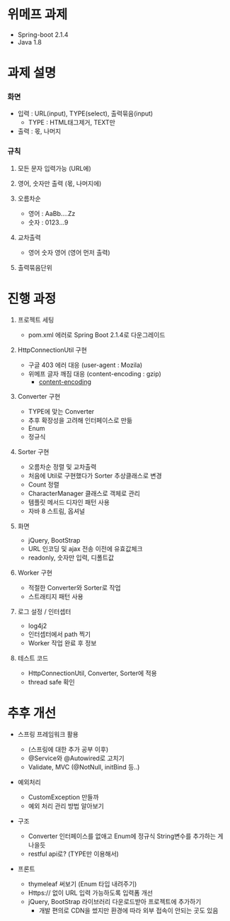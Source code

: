 # 위메프 과제

* Spring-boot 2.1.4
* Java 1.8


# 과제 설명

### 화면

* 입력 : URL(input), TYPE(select), 출력묶음(input)
  * TYPE : HTML태그제거, TEXT만
* 출력 : 몫, 나머지


### 규칙

1. 모든 문자 입력가능 (URL에)
2. 영어, 숫자만 출력 (몫, 나머지에)
3. 오름차순
    * 영어 : AaBb....Zz
    * 숫자 : 0123...9
    
4. 교차출력
    * 영어 숫자 영어 (영어 먼저 출력)
    
5. 출력묶음단위



# 진행 과정
1. 프로젝트 세팅
    * pom.xml 에러로 Spring Boot 2.1.4로 다운그레이드
    
2. HttpConnectionUtil 구현
    * 구글 403 에러 대응 (user-agent : Mozila)
    * 위메프 글자 깨짐 대응 (content-encoding : gzip)
    	* [content-encoding](https://developer.mozilla.org/ko/docs/Web/HTTP/Headers/Transfer-Encoding)
    
3. Converter 구현
    * TYPE에 맞는 Converter
    * 추후 확장성을 고려해 인터페이스로 만듦
    * Enum
    * 정규식
    
4. Sorter 구현
    * 오름차순 정렬 및 교차출력 
    * 처음에 Util로 구현했다가 Sorter 추상클래스로 변경
    * Count 정렬
    * CharacterManager 클래스로 객체로 관리
    * 템플릿 메서드 디자인 패턴 사용
    * 자바 8 스트림, 옵셔널
    
5. 화면
    * jQuery, BootStrap
    * URL 인코딩 및 ajax 전송 이전에 유효값체크
    * readonly, 숫자만 입력, 디폴트값 
 
6. Worker 구현
    * 적절한 Converter와 Sorter로 작업
    * 스트래티지 패턴 사용
  
7. 로그 설정 / 인터셉터
    * log4j2
    * 인터셉터에서 path 찍기
    * Worker 작업 완료 후 정보

8. 테스트 코드 
    * HttpConnectionUtil, Converter, Sorter에 적용
    * thread safe 확인
    
    
# 추후 개선
* 스프링 프레임워크 활용
	* (스프링에 대한 추가 공부 이후)
  * @Service와 @Autowired로 고치기
  * Validate, MVC (@NotNull, initBind 등..)

* 예외처리
	* CustomException 만들까
	* 예외 처리 관리 방법 알아보기

* 구조
	* Converter 인터페이스를 없애고 Enum에 정규식 String변수를 추가하는 게 나을듯
  * restful api로? (TYPE만 이용해서)

* 프론트
	* thymeleaf 써보기 (Enum 타입 내려주기)
	* Https:// 없이 URL 입력 가능하도록 입력폼 개선
  * jQuery, BootStrap 라이브러리 다운로드받아 프로젝트에 추가하기
      * 개발 편의로 CDN을 썼지만 환경에 따라 외부 접속이 안되는 곳도 있음
  
    


  




